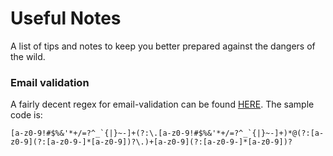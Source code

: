# Useful Notes
A list of tips and notes to keep you better prepared against the dangers of the wild.

### Email validation
A fairly decent regex for email-validation can be found [HERE](http://www.regular-expressions.info/email.html). The sample code is: 
```
[a-z0-9!#$%&'*+/=?^_`{|}~-]+(?:\.[a-z0-9!#$%&'*+/=?^_`{|}~-]+)*@(?:[a-z0-9](?:[a-z0-9-]*[a-z0-9])?\.)+[a-z0-9](?:[a-z0-9-]*[a-z0-9])?
```
